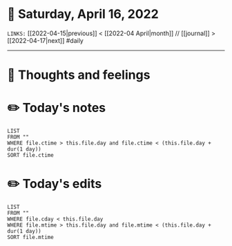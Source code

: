# 📅 Saturday, April 16, 2022
`LINKS:` [[2022-04-15|previous]] < [[2022-04 April|month]] // [[journal]] > [[2022-04-17|next]] 
#daily

---
# 💭 Thoughts and feelings


# ✏️ Today's notes
```dataview
LIST 
FROM ""
WHERE file.ctime > this.file.day and file.ctime < (this.file.day + dur(1 day))
SORT file.ctime
```
# ✏️ Today's edits
```dataview
LIST
FROM ""
WHERE file.cday < this.file.day
WHERE file.mtime > this.file.day and file.mtime < (this.file.day + dur(1 day))
SORT file.mtime
```